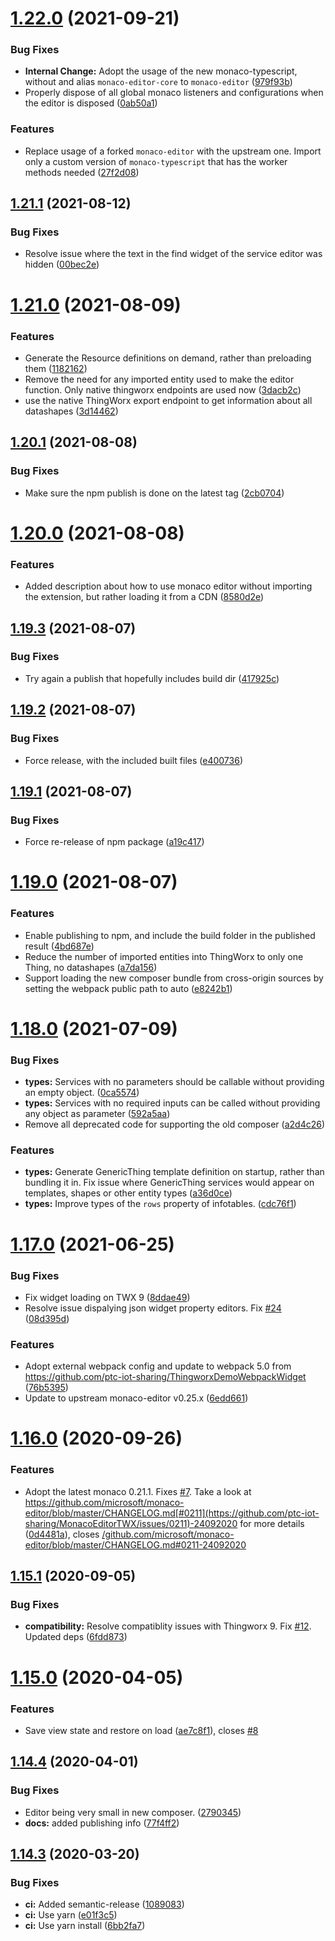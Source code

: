 # [1.22.0](https://github.com/ptc-iot-sharing/MonacoEditorTWX/compare/v1.21.1...v1.22.0) (2021-09-21)


### Bug Fixes

* **Internal Change:** Adopt the usage of the new monaco-typescript, without and alias `monaco-editor-core` to `monaco-editor` ([979f93b](https://github.com/ptc-iot-sharing/MonacoEditorTWX/commit/979f93b99eb655ce58509db38bd04a824b4cc6e7))
* Properly dispose of all global monaco listeners and configurations when the editor is disposed ([0ab50a1](https://github.com/ptc-iot-sharing/MonacoEditorTWX/commit/0ab50a19f67f57c59561b5e359f832e052b6648f))


### Features

* Replace usage of a forked `monaco-editor` with the upstream one. Import only a custom version of `monaco-typescript` that has the worker methods needed ([27f2d08](https://github.com/ptc-iot-sharing/MonacoEditorTWX/commit/27f2d08f6df8a120109810496b81028bf0202240))

## [1.21.1](https://github.com/ptc-iot-sharing/MonacoEditorTWX/compare/v1.21.0...v1.21.1) (2021-08-12)


### Bug Fixes

* Resolve issue where the text in the find widget of the service editor was hidden ([00bec2e](https://github.com/ptc-iot-sharing/MonacoEditorTWX/commit/00bec2e801f329180edd246d3020f77ed8b3924b))

# [1.21.0](https://github.com/ptc-iot-sharing/MonacoEditorTWX/compare/v1.20.1...v1.21.0) (2021-08-09)


### Features

* Generate the Resource definitions on demand, rather than preloading them ([1182162](https://github.com/ptc-iot-sharing/MonacoEditorTWX/commit/118216285eeaf6a126314827cbda512172bdba55))
* Remove the need for any imported entity used to make the editor function. Only native thingworx endpoints are used now ([3dacb2c](https://github.com/ptc-iot-sharing/MonacoEditorTWX/commit/3dacb2c963a362df6366fd35a8ddc84228906a67))
* use the native ThingWorx export endpoint to get information about all datashapes ([3d14462](https://github.com/ptc-iot-sharing/MonacoEditorTWX/commit/3d14462cbb6344f977a2a533f12cefa4c25afff3))

## [1.20.1](https://github.com/ptc-iot-sharing/MonacoEditorTWX/compare/v1.20.0...v1.20.1) (2021-08-08)


### Bug Fixes

* Make sure the npm publish is done on the latest tag ([2cb0704](https://github.com/ptc-iot-sharing/MonacoEditorTWX/commit/2cb0704f88ab3db2174d8e5f42c54b3f1cd2beda))

# [1.20.0](https://github.com/ptc-iot-sharing/MonacoEditorTWX/compare/v1.19.3...v1.20.0) (2021-08-08)


### Features

* Added description about how to use monaco editor without importing the extension, but rather loading it from a CDN ([8580d2e](https://github.com/ptc-iot-sharing/MonacoEditorTWX/commit/8580d2e9bbfd6a75a0485668ede57ccd25affa31))

## [1.19.3](https://github.com/ptc-iot-sharing/MonacoEditorTWX/compare/v1.19.2...v1.19.3) (2021-08-07)


### Bug Fixes

* Try again a publish that hopefully includes build dir ([417925c](https://github.com/ptc-iot-sharing/MonacoEditorTWX/commit/417925c51350e8095ef3b7b052c6372ebaf2eaf7))

## [1.19.2](https://github.com/ptc-iot-sharing/MonacoEditorTWX/compare/v1.19.1...v1.19.2) (2021-08-07)


### Bug Fixes

* Force release, with the included built files ([e400736](https://github.com/ptc-iot-sharing/MonacoEditorTWX/commit/e40073607870a06fe7155ae147f420a37be1aaca))

## [1.19.1](https://github.com/ptc-iot-sharing/MonacoEditorTWX/compare/v1.19.0...v1.19.1) (2021-08-07)


### Bug Fixes

* Force re-release of npm package ([a19c417](https://github.com/ptc-iot-sharing/MonacoEditorTWX/commit/a19c417c5980434c8c8fcc4b56dc9ddcd2cb9fc9))

# [1.19.0](https://github.com/ptc-iot-sharing/MonacoEditorTWX/compare/v1.18.0...v1.19.0) (2021-08-07)


### Features

* Enable publishing to npm, and include the build folder in the published result ([4bd687e](https://github.com/ptc-iot-sharing/MonacoEditorTWX/commit/4bd687ee7ca8e065ba87a4eabd33f2d6ed9c87ef))
* Reduce the number of imported entities into ThingWorx to only one Thing, no datashapes ([a7da156](https://github.com/ptc-iot-sharing/MonacoEditorTWX/commit/a7da156b2cccd1eb4e2ffc2bf854ef9100f4b4fa))
* Support loading the new composer bundle from cross-origin sources by setting the webpack public path to auto ([e8242b1](https://github.com/ptc-iot-sharing/MonacoEditorTWX/commit/e8242b10b5caf12300db15c5f17203b7bdff5bc0))

# [1.18.0](https://github.com/ptc-iot-sharing/MonacoEditorTWX/compare/v1.17.0...v1.18.0) (2021-07-09)


### Bug Fixes

* **types:** Services with no parameters should be callable without providing an empty object. ([0ca5574](https://github.com/ptc-iot-sharing/MonacoEditorTWX/commit/0ca557408001ca8980efcbd7d48eab98d2dbb654))
* **types:** Services with no required inputs can be called without providing any object as parameter ([592a5aa](https://github.com/ptc-iot-sharing/MonacoEditorTWX/commit/592a5aad3720a7fed914dd5b0b9407a14dd05655))
* Remove all deprecated code for supporting the old composer ([a2d4c26](https://github.com/ptc-iot-sharing/MonacoEditorTWX/commit/a2d4c26665168fb4415fa8f0fe6430ea41247ad4))


### Features

* **types:** Generate GenericThing template definition on startup, rather than bundling it in. Fix issue where GenericThing services would appear on templates, shapes or other entity types ([a36d0ce](https://github.com/ptc-iot-sharing/MonacoEditorTWX/commit/a36d0ceebe3887aabc89862ca901345a96e884ce))
* **types:** Improve types of the `rows` property of infotables. ([cdc76f1](https://github.com/ptc-iot-sharing/MonacoEditorTWX/commit/cdc76f138dc25079a785717b60fbefa61999b89a))

# [1.17.0](https://github.com/ptc-iot-sharing/MonacoEditorTWX/compare/v1.16.0...v1.17.0) (2021-06-25)


### Bug Fixes

* Fix widget loading on TWX 9 ([8ddae49](https://github.com/ptc-iot-sharing/MonacoEditorTWX/commit/8ddae49979a9f0fc473add00bb815ddc6f528e74))
* Resolve issue dispalying json widget property editors. Fix [#24](https://github.com/ptc-iot-sharing/MonacoEditorTWX/issues/24) ([08d395d](https://github.com/ptc-iot-sharing/MonacoEditorTWX/commit/08d395dbdf4e0c497a1370d1bca2f1c83318ed78))


### Features

* Adopt external webpack config and update to webpack 5.0 from https://github.com/ptc-iot-sharing/ThingworxDemoWebpackWidget ([76b5395](https://github.com/ptc-iot-sharing/MonacoEditorTWX/commit/76b5395e8ea40c40ddfbca6e984c773137486cf9))
* Update to upstream monaco-editor v0.25.x ([6edd661](https://github.com/ptc-iot-sharing/MonacoEditorTWX/commit/6edd6615b72937f36daf571d0b4d06e66260093c))

# [1.16.0](https://github.com/ptc-iot-sharing/MonacoEditorTWX/compare/v1.15.1...v1.16.0) (2020-09-26)


### Features

* Adopt the latest monaco 0.21.1. Fixes [#7](https://github.com/ptc-iot-sharing/MonacoEditorTWX/issues/7). Take a look at https://github.com/microsoft/monaco-editor/blob/master/CHANGELOG.md[#0211](https://github.com/ptc-iot-sharing/MonacoEditorTWX/issues/0211)-24092020 for more details ([0d4481a](https://github.com/ptc-iot-sharing/MonacoEditorTWX/commit/0d4481a71c8a97c2ffff6fccf0ad0f9eb235e1b7)), closes [/github.com/microsoft/monaco-editor/blob/master/CHANGELOG.md#0211-24092020](https://github.com//github.com/microsoft/monaco-editor/blob/master/CHANGELOG.md/issues/0211-24092020)

## [1.15.1](https://github.com/ptc-iot-sharing/MonacoEditorTWX/compare/v1.15.0...v1.15.1) (2020-09-05)


### Bug Fixes

* **compatibility:** Resolve compatiblity issues with Thingworx 9. Fix [#12](https://github.com/ptc-iot-sharing/MonacoEditorTWX/issues/12). Updated deps ([6fdd873](https://github.com/ptc-iot-sharing/MonacoEditorTWX/commit/6fdd873ce309857fea398f7c9e9a9346637a7d30))

# [1.15.0](https://github.com/ptc-iot-sharing/MonacoEditorTWX/compare/v1.14.4...v1.15.0) (2020-04-05)


### Features

* Save view state and restore on load ([ae7c8f1](https://github.com/ptc-iot-sharing/MonacoEditorTWX/commit/ae7c8f10388d7992979627d6680256e21cba6426)), closes [#8](https://github.com/ptc-iot-sharing/MonacoEditorTWX/issues/8)

## [1.14.4](https://github.com/ptc-iot-sharing/MonacoEditorTWX/compare/v1.14.3...v1.14.4) (2020-04-01)


### Bug Fixes

* Editor being very small in new composer. ([2790345](https://github.com/ptc-iot-sharing/MonacoEditorTWX/commit/2790345ac895dd0a4d93a1822225e326de7a2942))
* **docs:** added publishing info ([77f4ff2](https://github.com/ptc-iot-sharing/MonacoEditorTWX/commit/77f4ff259c23a8eb1e94700ddcfa4189be172754))

## [1.14.3](https://github.com/ptc-iot-sharing/MonacoEditorTWX/compare/v1.14.2...v1.14.3) (2020-03-20)


### Bug Fixes

* **ci:** Added semantic-release ([1089083](https://github.com/ptc-iot-sharing/MonacoEditorTWX/commit/10890830f26c74d38629161d826380cb0f15eed6))
* **ci:** Use yarn ([e01f3c5](https://github.com/ptc-iot-sharing/MonacoEditorTWX/commit/e01f3c534a90463b4f6997abc591f8c46fc729c3))
* **ci:** Use yarn install ([6bb2fa7](https://github.com/ptc-iot-sharing/MonacoEditorTWX/commit/6bb2fa751ad44e4edee18b3481e9862e577345e6))
